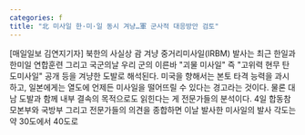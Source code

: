 ```yaml
---
categories: f
title: "北 미사일 한·미·일 동시 겨냥…軍 군사적 대응방안 검토"
---
```

[매일일보 김연지기자] 북한의 사실상 괌 겨냥 중거리미사일(IRBM) 발사는 최근 한일과 한미일 연합훈련 그리고 국군의날 우리 군의 이른바 "괴물 미사일" 즉 "고위력 현무 탄도미사일" 공개 등을 겨냥한 도발로 해석된다. 미국을 향해서는 본토 타격 능력을 과시하고, 일본에게는 열도에 언제든 미사일을 떨어뜨릴 수 있다는 경고라는 것이다. 물론 대남 도발과 함께 내부 결속의 목적으로도 읽힌다는 게 전문가들의 분석이다. 4일 합동참모본부와 국방부 그리고 전문가들의 의견을 종합하면 이날 발사한 미사일의 발사 각도는 약 30도에서 40도로